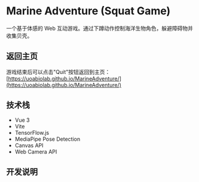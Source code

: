 # Marine Adventure (Squat Game)

一个基于体感的 Web 互动游戏。通过下蹲动作控制海洋生物角色，躲避障碍物并收集贝壳。

## 返回主页

游戏结束后可以点击"Quit"按钮返回到主页：
[https://uoabiolab.github.io/MarineAdventure/](https://uoabiolab.github.io/MarineAdventure/)

## 技术栈

- Vue 3 
- Vite
- TensorFlow.js
- MediaPipe Pose Detection
- Canvas API
- Web Camera API

## 开发说明
